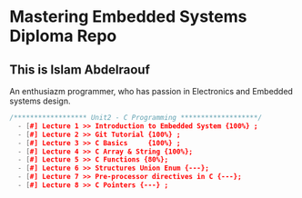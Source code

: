 # Mastering Embedded Systems Diploma Repo

## This is Islam Abdelraouf

An enthusiazm programmer, who has passion in Electronics and Embedded systems design.<br>

``` cpp
/****************** Unit2 - C Programming *******************/
  - [#] Lecture 1 >> Introduction to Embedded System {100%} ;
  - [#] Lecture 2 >> Git Tutorial {100%} ;
  - [#] Lecture 3 >> C Basics     {100%} ;
  - [#] Lecture 4 >> C Array & String {100%};
  - [#] Lecture 5 >> C Functions {80%};
  - [#] Lecture 6 >> Structures Union Enum {---};
  - [#] Lecture 7 >> Pre-processor directives in C {---};
  - [#] Lecture 8 >> C Pointers {---} ;
